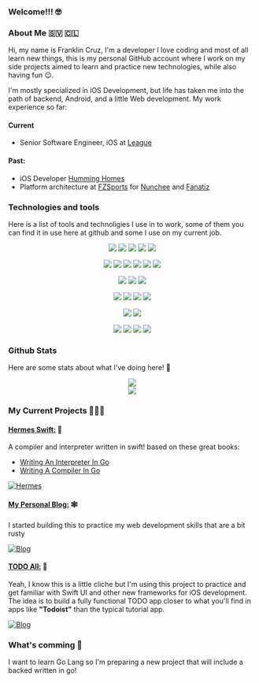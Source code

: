 
### Welcome!!! 🤓 

### About Me 🇸🇻 🇨🇱

Hi, my name is Franklin Cruz, I'm a developer I love coding and most of all learn new things, this is my personal GitHub 
account where I work on my side projects aimed to learn and practice new technologies, while also having fun 😉.

I'm mostly specialized in iOS Development, but life has taken me into the path of backend, Android, and a little Web development. My work experience so far:

#### Current
- Senior Software Engineer, iOS at [League](https://league.com)

#### Past:
- iOS Developer [Humming Homes](https://www.humminghomes.com)
- Platform architecture at [FZSports](https://fzsports.com) for [Nunchee](https://nunchee.com) and 
[Fanatiz](https://watch.fanatiz.com)

### Technologies and tools 

Here is a list of tools and technoligies I use in to work, some of them you can find it in use here at github and some I use on my current job.

<p align="center">
    <img src="https://img.shields.io/badge/OS-Linux-informational?style=flat&logo=linux&logoColor=white&color=DEBF83" />
    <img src="https://img.shields.io/badge/OS-macOS-informational?style=flat&logo=apple&logoColor=white&color=DEBF83" />
    <img src="https://img.shields.io/badge/OS-iOS-informational?style=flat&logo=apple&logoColor=white&color=DEBF83" />
    <img src="https://img.shields.io/badge/OS-tvOS-informational?style=flat&logo=apple-tv&logoColor=white&color=DEBF83" />
    <img src="https://img.shields.io/badge/OS-Android-informational?style=flat&logo=android&logoColor=white&color=DEBF83" />
</p>
<p align="center">
    <img src="https://img.shields.io/badge/Code-javascript-informational?style=flat&logo=javascript&logoColor=white&color=DEBF83" />
    <img src="https://img.shields.io/badge/Code-TypeScript-informational?style=flat&logo=typescript&logoColor=white&color=DEBF83" />
    <img src="https://img.shields.io/badge/Code-Swift-informational?style=flat&logo=swift&logoColor=white&color=DEBF83" />
    <img src="https://img.shields.io/badge/Code-Kotlin-informational?style=flat&logo=kotlin&logoColor=white&color=DEBF83" />
    <img src="https://img.shields.io/badge/Code-Java-informational?style=flat&logo=java&logoColor=white&color=DEBF83" />
    <img src="https://img.shields.io/badge/Code-GDScript-informational?style=flat&logo=godot-engine&logoColor=white&color=DEBF83" />
</p>
<p align="center">
    <img src="https://img.shields.io/badge/Code-NodeJS-informational?style=flat&logo=node.js&logoColor=white&color=DEBF83" />
    <img src="https://img.shields.io/badge/Code-React-informational?style=flat&logo=react&logoColor=white&color=DEBF83" />
    <img src="https://img.shields.io/badge/Code-Godot-informational?style=flat&logo=godot-engine&logoColor=white&color=DEBF83" />
</p>
<p align="center">
    <img src="https://img.shields.io/badge/DB-MongoDB-informational?style=flat&logo=mongodb&logoColor=white&color=DEBF83" />
    <img src="https://img.shields.io/badge/DB-Redis-informational?style=flat&logo=redis&logoColor=white&color=DEBF83" />
    <img src="https://img.shields.io/badge/DB-Elasticsearch-informational?style=flat&logo=elasticsearch&logoColor=white&color=DEBF83" />
    <img src="https://img.shields.io/badge/DB-DynamoDB-informational?style=flat&logo=amazon-dynamodb&logoColor=white&color=DEBF83" />
</p>
<p align="center">
    <img src="https://img.shields.io/badge/Cloud-AWS-informational?style=flat&logo=amazon-aws&logoColor=white&color=DEBF83" />
    <img src="https://img.shields.io/badge/Cloud-Terraform-informational?style=flat&logo=terraform&logoColor=white&color=DEBF83" />
</p>
<p align="center">
    <img src="https://img.shields.io/badge/Tools-Docker-informational?style=flat&logo=docker&logoColor=white&color=DEBF83" />
    <img src="https://img.shields.io/badge/Tools-VSCode-informational?style=flat&logo=visual-studio-code&logoColor=white&color=DEBF83" />
    <img src="https://img.shields.io/badge/Tools-XCode-informational?style=flat&logo=xcode&logoColor=white&color=DEBF83" />
    <img src="https://img.shields.io/badge/Tools-AndroidStudio-informational?style=flat&logo=android-studio&logoColor=white&color=DEBF83" />
</p>


### Github Stats

Here are some stats about what I've doing here! 🔬

<p align="center">
  <img src="https://github-readme-stats-git-master-yamidaisuke.vercel.app/api?username=YamiDaisuke&show_icons=true&theme=onedark&count_private=true" />
  <br/>
  <img src="https://github-readme-stats-git-master-yamidaisuke.vercel.app/api/top-langs/?username=YamiDaisuke&theme=onedark&card_width=500&affiliations=OWNER,ORGANIZATION_MEMBER"/>
</p>

### My Current Projects 🧑🏾‍💻

#### [Hermes Swift:](https://github.com/YamiDaisuke/hermes-swift) 🍎

A compiler and interpreter written in swift! based on these great books:
  - [Writing An Interpreter In Go](https://interpreterbook.com)
  - [Writing A Compiler In Go](https://compilerbook.com)

[![Hermes](https://github-readme-stats-git-master-yamidaisuke.vercel.app/api/pin/?username=YamiDaisuke&repo=hermes-swift&theme=onedark)](https://github.com/YamiDaisuke/hermes-swift)

#### [My Personal Blog:](https://github.com/YamiDaisuke/yamidaisuke.github.io) 🕸️

I started building this to practice my web development skills that are a bit rusty  

[![Blog](https://github-readme-stats-git-master-yamidaisuke.vercel.app/api/pin/?username=YamiDaisuke&repo=yamidaisuke.github.io&theme=onedark)](https://github.com/YamiDaisuke/yamidaisuke.github.io)

#### [TODO All:](https://github.com/YamiDaisuke/todoall) 📱

Yeah, I know this is a little cliche but I'm using this project to practice and get familiar with Swift UI 
and other new frameworks for iOS development. The idea is to build a fully functional TODO app closer 
to what you'll find in apps like **"Todoist"** than the typical tutorial app.

[![Blog](https://github-readme-stats-git-master-yamidaisuke.vercel.app/api/pin/?username=YamiDaisuke&repo=todoall&theme=onedark)](https://github.com/YamiDaisuke/todoall)

### What's comming 🤔

I want to learn Go Lang so I'm preparing a new project that will include a backed written in go!

<!--
**YamiDaisuke/YamiDaisuke** is a ✨ _special_ ✨ repository because its `README.md` (this file) appears on your GitHub profile.

Here are some ideas to get you started:

- 🔭 I’m currently working on ...
- 🌱 I’m currently learning ...
- 👯 I’m looking to collaborate on ...
- 🤔 I’m looking for help with ...
- 💬 Ask me about ...
- 📫 How to reach me: ...
- 😄 Pronouns: ...
- ⚡ Fun fact: ...
-->
